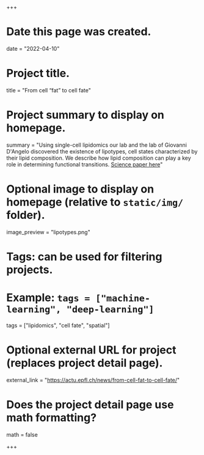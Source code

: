 +++
# Date this page was created.
date = "2022-04-10"

# Project title.
title = "From cell “fat” to cell fate"

# Project summary to display on homepage.
summary = "Using single-cell lipidomics our lab and the lab of Giovanni D'Angelo  discovered the existence of lipotypes, cell states characterized by their lipid composition. We describe how lipid composition can play a key role in determining functional transitions. [Science paper here](https://www.science.org/doi/10.1126/science.abh1623)"

# Optional image to display on homepage (relative to `static/img/` folder).
image_preview = "lipotypes.png"

# Tags: can be used for filtering projects.
# Example: `tags = ["machine-learning", "deep-learning"]`
tags = ["lipidomics", "cell fate", "spatial"]

# Optional external URL for project (replaces project detail page).
external_link = "https://actu.epfl.ch/news/from-cell-fat-to-cell-fate/"

# Does the project detail page use math formatting?
math = false

+++
